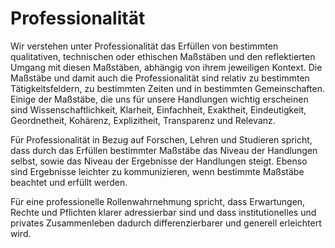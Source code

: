 # Professionalität
Wir verstehen unter Professionalität das Erfüllen von bestimmten qualitativen, technischen oder ethischen Maßstäben und den reflektierten Umgang mit diesen Maßstäben, abhängig von ihrem jeweiligen Kontext.
Die Maßstäbe und damit auch die Professionalität sind relativ zu bestimmten Tätigkeitsfeldern, zu bestimmten Zeiten und in bestimmten Gemeinschaften.
Einige der Maßstäbe, die uns für unsere Handlungen wichtig erscheinen sind Wissenschaftlichkeit, Klarheit, Einfachheit, Exaktheit, Eindeutigkeit, Geordnetheit, Kohärenz, Explizitheit, Transparenz und Relevanz.

Für Professionalität in Bezug auf Forschen, Lehren und Studieren spricht, dass durch das Erfüllen bestimmter Maßstäbe das Niveau der Handlungen selbst, sowie das Niveau der Ergebnisse der Handlungen steigt.
Ebenso sind Ergebnisse leichter zu kommunizieren, wenn bestimmte Maßstäbe beachtet und erfüllt werden.

Für eine professionelle Rollenwahrnehmung spricht, dass Erwartungen, Rechte und Pflichten klarer adressierbar sind und dass institutionelles und privates Zusammenleben dadurch differenzierbarer und generell erleichtert wird.
